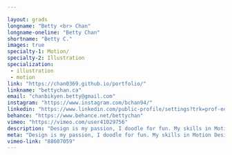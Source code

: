 ```yaml
---

layout: grads
longname: "Betty <br> Chan"
longname-oneline: "Betty Chan"
shortname: "Betty C."
images: true
specialty-1: Motion/
specialty-2: Illustration
specialization:
 - illustration
 - motion
link: "https://chan0369.github.io/portfolio/"
linkname: "bettychan.ca"
email: "chanbikyen.betty@gmail.com"
instagram: "https://www.instagram.com/bchan94/"
linkedin: "https://www.linkedin.com/public-profile/settings?trk=prof-edit-edit-public_profile"
behance: "https://www.behance.net/bettychan"
vimeo: "https://vimeo.com/user41029756"
description: "Design is my passion, I doodle for fun. My skills in Motion Design allow me to bring my adorable creations to life, so I can share my passion with others."
meta: "Design is my passion, I doodle for fun. My skills in Motion Design allow me to bring my adorable creations to life, so I can share my passion with others."
vimeo-link: "88607059"
---
```

